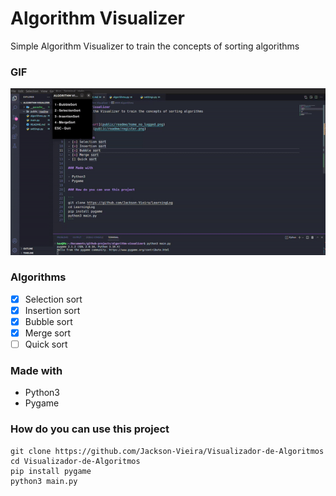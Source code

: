 # Algorithm Visualizer
Simple Algorithm Visualizer to train the concepts of sorting algorithms

### GIF
![algorithms](public/readme/algorithms.gif)

### Algorithms
- [x] Selection sort
- [x] Insertion sort
- [x] Bubble sort
- [x] Merge sort
- [ ] Quick sort

### Made with

- Python3
- Pygame

### How do you can use this project

```
git clone https://github.com/Jackson-Vieira/Visualizador-de-Algoritmos
cd Visualizador-de-Algoritmos
pip install pygame
python3 main.py
```
